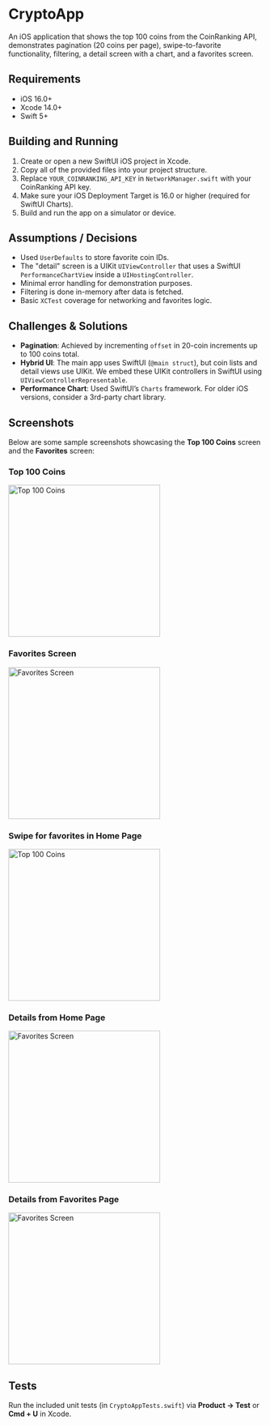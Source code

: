 # CryptoApp

An iOS application that shows the top 100 coins from the CoinRanking API, demonstrates pagination (20 coins per page), swipe-to-favorite functionality, filtering, a detail screen with a chart, and a favorites screen.

## Requirements

- iOS 16.0+
- Xcode 14.0+
- Swift 5+

## Building and Running

1. Create or open a new SwiftUI iOS project in Xcode.
2. Copy all of the provided files into your project structure.
3. Replace `YOUR_COINRANKING_API_KEY` in `NetworkManager.swift` with your CoinRanking API key.
4. Make sure your iOS Deployment Target is 16.0 or higher (required for SwiftUI Charts).
5. Build and run the app on a simulator or device.

## Assumptions / Decisions

- Used `UserDefaults` to store favorite coin IDs.
- The "detail" screen is a UIKit `UIViewController` that uses a SwiftUI `PerformanceChartView` inside a `UIHostingController`.
- Minimal error handling for demonstration purposes.
- Filtering is done in-memory after data is fetched.
- Basic `XCTest` coverage for networking and favorites logic.

## Challenges & Solutions

- **Pagination**: Achieved by incrementing `offset` in 20-coin increments up to 100 coins total.
- **Hybrid UI**: The main app uses SwiftUI (`@main struct`), but coin lists and detail views use UIKit. We embed these UIKit controllers in SwiftUI using `UIViewControllerRepresentable`.
- **Performance Chart**: Used SwiftUI’s `Charts` framework. For older iOS versions, consider a 3rd-party chart library.

## Screenshots

Below are some sample screenshots showcasing the **Top 100 Coins** screen and the **Favorites** screen:

### Top 100 Coins

<img src="docs/images/highest.png" alt="Top 100 Coins" width="300"/>

### Favorites Screen

<img src="docs/images/favorites.png" alt="Favorites Screen" width="300"/>


### Swipe for favorites in Home Page

<img src="docs/images/swipe_favorite.png" alt="Top 100 Coins" width="300"/>

### Details from Home Page

<img src="docs/images/details_home.png" alt="Favorites Screen" width="300"/>


### Details from Favorites Page

<img src="docs/images/details_favorite.png" alt="Favorites Screen" width="300"/>


## Tests

Run the included unit tests (in `CryptoAppTests.swift`) via **Product → Test** or **Cmd + U** in Xcode.
